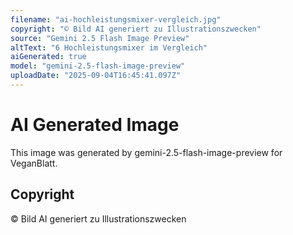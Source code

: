 ```yaml
---
filename: "ai-hochleistungsmixer-vergleich.jpg"
copyright: "© Bild AI generiert zu Illustrationszwecken"
source: "Gemini 2.5 Flash Image Preview"
altText: "6 Hochleistungsmixer im Vergleich"
aiGenerated: true
model: "gemini-2.5-flash-image-preview"
uploadDate: "2025-09-04T16:45:41.097Z"
---
```


# AI Generated Image

This image was generated by gemini-2.5-flash-image-preview for VeganBlatt.

## Copyright
© Bild AI generiert zu Illustrationszwecken
